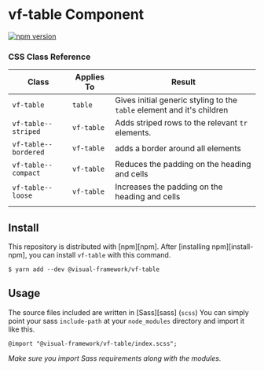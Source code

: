 # vf-table Component

[![npm version](https://badge.fury.io/js/%40visual-framework%2Fvf-table.svg)](https://badge.fury.io/js/%40visual-framework%2Fvf-table)

### CSS Class Reference

| Class                | Applies To | Result                                                                 |
| -------------------- | ---------- | ---------------------------------------------------------------------- |
| `vf-table`           | `table`    | Gives initial generic styling to the `table` element and it's children |
| `vf-table--striped`  | `vf-table` | Adds striped rows to the relevant `tr` elements.                       |
| `vf-table--bordered` | `vf-table` | adds a border around all elements                                      |
| `vf-table--compact`  | `vf-table` | Reduces the padding on the heading and cells                           |
| `vf-table--loose`    | `vf-table` | Increases the padding on the heading and cells                         |
|                      |            |                                                                        |

## Install

This repository is distributed with [npm][npm]. After [installing npm][install-npm], you can install `vf-table` with this command.

```
$ yarn add --dev @visual-framework/vf-table
```

## Usage

The source files included are written in [Sass][sass] (`scss`) You can simply point your sass `include-path` at your `node_modules` directory and import it like this.

```
@import "@visual-framework/vf-table/index.scss";
```

_Make sure you import Sass requirements along with the modules._
